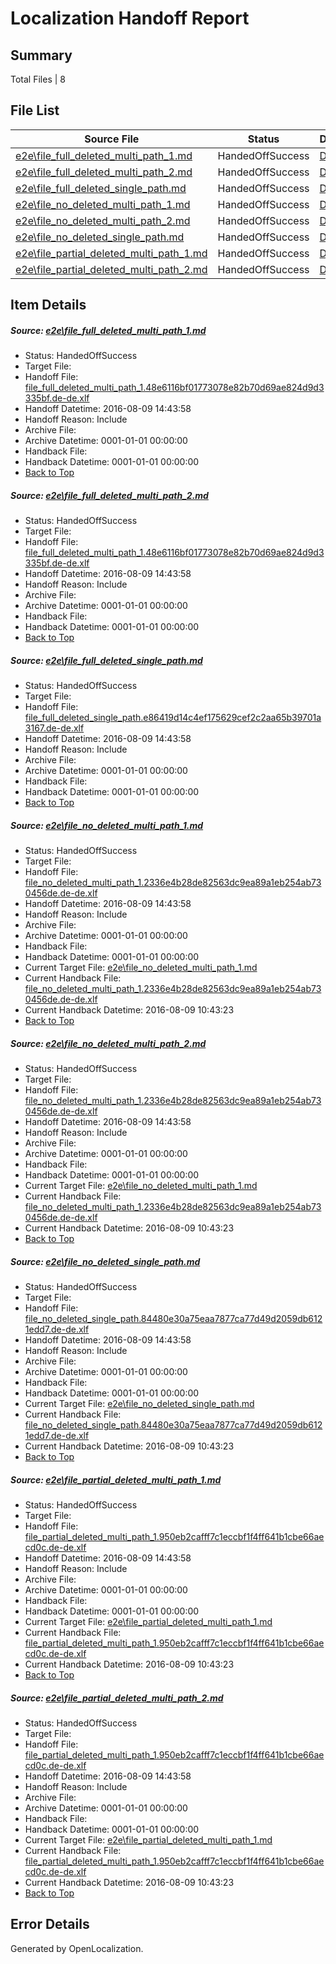 # <a name='report-top'></a> Localization Handoff Report

## Summary
 Total Files | 8

## File List
 Source File | Status | Details 
 ----------- | ------ | ------- 
 [e2e\file_full_deleted_multi_path_1.md](https://github.com/OpenLocalizationTestOrg/oltest/blob/3eaf6bea8f37b84c6ed263e3a473af8684b74c56/e2e/file_full_deleted_multi_path_1.md) | HandedOffSuccess | [Details](#41f7cab83f7b51e3159f662c2490c3182ba5f7171)
 [e2e\file_full_deleted_multi_path_2.md](https://github.com/OpenLocalizationTestOrg/oltest/blob/3eaf6bea8f37b84c6ed263e3a473af8684b74c56/e2e/file_full_deleted_multi_path_2.md) | HandedOffSuccess | [Details](#41f7cab83f7b51e3159f662c2490c3182ba5f7172)
 [e2e\file_full_deleted_single_path.md](https://github.com/OpenLocalizationTestOrg/oltest/blob/3eaf6bea8f37b84c6ed263e3a473af8684b74c56/e2e/file_full_deleted_single_path.md) | HandedOffSuccess | [Details](#f8d77543f88b5df65cd15f86c455bb53f6b5d5ce3)
 [e2e\file_no_deleted_multi_path_1.md](https://github.com/OpenLocalizationTestOrg/oltest/blob/3eaf6bea8f37b84c6ed263e3a473af8684b74c56/e2e/file_no_deleted_multi_path_1.md) | HandedOffSuccess | [Details](#89fd256236748802aee36857162c56332a50731b4)
 [e2e\file_no_deleted_multi_path_2.md](https://github.com/OpenLocalizationTestOrg/oltest/blob/3eaf6bea8f37b84c6ed263e3a473af8684b74c56/e2e/file_no_deleted_multi_path_2.md) | HandedOffSuccess | [Details](#89fd256236748802aee36857162c56332a50731b5)
 [e2e\file_no_deleted_single_path.md](https://github.com/OpenLocalizationTestOrg/oltest/blob/3eaf6bea8f37b84c6ed263e3a473af8684b74c56/e2e/file_no_deleted_single_path.md) | HandedOffSuccess | [Details](#8973c2c6beebec3b1cfdd1c299fe4ecf526393a06)
 [e2e\file_partial_deleted_multi_path_1.md](https://github.com/OpenLocalizationTestOrg/oltest/blob/3eaf6bea8f37b84c6ed263e3a473af8684b74c56/e2e/file_partial_deleted_multi_path_1.md) | HandedOffSuccess | [Details](#9f5fea1a009732a3a9eabea52cccb546aaa465407)
 [e2e\file_partial_deleted_multi_path_2.md](https://github.com/OpenLocalizationTestOrg/oltest/blob/3eaf6bea8f37b84c6ed263e3a473af8684b74c56/e2e/file_partial_deleted_multi_path_2.md) | HandedOffSuccess | [Details](#9f5fea1a009732a3a9eabea52cccb546aaa465408)

## Item Details
##### <a name='41f7cab83f7b51e3159f662c2490c3182ba5f7171'></a> Source: [e2e\file_full_deleted_multi_path_1.md](https://github.com/OpenLocalizationTestOrg/oltest/blob/3eaf6bea8f37b84c6ed263e3a473af8684b74c56/e2e/file_full_deleted_multi_path_1.md)
* Status: HandedOffSuccess
* Target File: 
* Handoff File: [file_full_deleted_multi_path_1.48e6116bf01773078e82b70d69ae824d9d3335bf.de-de.xlf](https://github.com/OpenLocalizationTestOrg/olhandoff-e2e/blob/2defcac14a9900543c19f99f0b7b340c8aac3fb4/ol-handoff/OpenLocalizationTestOrg/ol-test-dede/ci/mt/file_full_deleted_multi_path_1.48e6116bf01773078e82b70d69ae824d9d3335bf.de-de.xlf)
* Handoff Datetime: 2016-08-09 14:43:58
* Handoff Reason: Include
* Archive File: 
* Archive Datetime: 0001-01-01 00:00:00
* Handback File: 
* Handback Datetime: 0001-01-01 00:00:00
* [Back to Top](#report-top)

##### <a name='41f7cab83f7b51e3159f662c2490c3182ba5f7172'></a> Source: [e2e\file_full_deleted_multi_path_2.md](https://github.com/OpenLocalizationTestOrg/oltest/blob/3eaf6bea8f37b84c6ed263e3a473af8684b74c56/e2e/file_full_deleted_multi_path_2.md)
* Status: HandedOffSuccess
* Target File: 
* Handoff File: [file_full_deleted_multi_path_1.48e6116bf01773078e82b70d69ae824d9d3335bf.de-de.xlf](https://github.com/OpenLocalizationTestOrg/olhandoff-e2e/blob/2defcac14a9900543c19f99f0b7b340c8aac3fb4/ol-handoff/OpenLocalizationTestOrg/ol-test-dede/ci/mt/file_full_deleted_multi_path_1.48e6116bf01773078e82b70d69ae824d9d3335bf.de-de.xlf)
* Handoff Datetime: 2016-08-09 14:43:58
* Handoff Reason: Include
* Archive File: 
* Archive Datetime: 0001-01-01 00:00:00
* Handback File: 
* Handback Datetime: 0001-01-01 00:00:00
* [Back to Top](#report-top)

##### <a name='f8d77543f88b5df65cd15f86c455bb53f6b5d5ce3'></a> Source: [e2e\file_full_deleted_single_path.md](https://github.com/OpenLocalizationTestOrg/oltest/blob/3eaf6bea8f37b84c6ed263e3a473af8684b74c56/e2e/file_full_deleted_single_path.md)
* Status: HandedOffSuccess
* Target File: 
* Handoff File: [file_full_deleted_single_path.e86419d14c4ef175629cef2c2aa65b39701a3167.de-de.xlf](https://github.com/OpenLocalizationTestOrg/olhandoff-e2e/blob/2defcac14a9900543c19f99f0b7b340c8aac3fb4/ol-handoff/OpenLocalizationTestOrg/ol-test-dede/ci/mt/file_full_deleted_single_path.e86419d14c4ef175629cef2c2aa65b39701a3167.de-de.xlf)
* Handoff Datetime: 2016-08-09 14:43:58
* Handoff Reason: Include
* Archive File: 
* Archive Datetime: 0001-01-01 00:00:00
* Handback File: 
* Handback Datetime: 0001-01-01 00:00:00
* [Back to Top](#report-top)

##### <a name='89fd256236748802aee36857162c56332a50731b4'></a> Source: [e2e\file_no_deleted_multi_path_1.md](https://github.com/OpenLocalizationTestOrg/oltest/blob/3eaf6bea8f37b84c6ed263e3a473af8684b74c56/e2e/file_no_deleted_multi_path_1.md)
* Status: HandedOffSuccess
* Target File: 
* Handoff File: [file_no_deleted_multi_path_1.2336e4b28de82563dc9ea89a1eb254ab730456de.de-de.xlf](https://github.com/OpenLocalizationTestOrg/olhandoff-e2e/blob/2defcac14a9900543c19f99f0b7b340c8aac3fb4/ol-handoff/OpenLocalizationTestOrg/ol-test-dede/ci/mt/file_no_deleted_multi_path_1.2336e4b28de82563dc9ea89a1eb254ab730456de.de-de.xlf)
* Handoff Datetime: 2016-08-09 14:43:58
* Handoff Reason: Include
* Archive File: 
* Archive Datetime: 0001-01-01 00:00:00
* Handback File: 
* Handback Datetime: 0001-01-01 00:00:00
* Current Target File: [e2e\file_no_deleted_multi_path_1.md](https://github.com/OpenLocalizationTestOrg/ol-test-dede/blob/f6ba0cd93a195c2a3202f14b6aff25c0c8ac23af/e2e/file_no_deleted_multi_path_1.md)
* Current Handback File: [file_no_deleted_multi_path_1.2336e4b28de82563dc9ea89a1eb254ab730456de.de-de.xlf](https://github.com/OpenLocalizationTestOrg/olhandback-e2e/blob/7350655065b9be588b007114c7203a9c601a336e/ol-handback/OpenLocalizationTestOrg/ol-test-dede/ci/mt/file_no_deleted_multi_path_1.2336e4b28de82563dc9ea89a1eb254ab730456de.de-de.xlf)
* Current Handback Datetime: 2016-08-09 10:43:23
* [Back to Top](#report-top)

##### <a name='89fd256236748802aee36857162c56332a50731b5'></a> Source: [e2e\file_no_deleted_multi_path_2.md](https://github.com/OpenLocalizationTestOrg/oltest/blob/3eaf6bea8f37b84c6ed263e3a473af8684b74c56/e2e/file_no_deleted_multi_path_2.md)
* Status: HandedOffSuccess
* Target File: 
* Handoff File: [file_no_deleted_multi_path_1.2336e4b28de82563dc9ea89a1eb254ab730456de.de-de.xlf](https://github.com/OpenLocalizationTestOrg/olhandoff-e2e/blob/2defcac14a9900543c19f99f0b7b340c8aac3fb4/ol-handoff/OpenLocalizationTestOrg/ol-test-dede/ci/mt/file_no_deleted_multi_path_1.2336e4b28de82563dc9ea89a1eb254ab730456de.de-de.xlf)
* Handoff Datetime: 2016-08-09 14:43:58
* Handoff Reason: Include
* Archive File: 
* Archive Datetime: 0001-01-01 00:00:00
* Handback File: 
* Handback Datetime: 0001-01-01 00:00:00
* Current Target File: [e2e\file_no_deleted_multi_path_1.md](https://github.com/OpenLocalizationTestOrg/ol-test-dede/blob/f6ba0cd93a195c2a3202f14b6aff25c0c8ac23af/e2e/file_no_deleted_multi_path_1.md)
* Current Handback File: [file_no_deleted_multi_path_1.2336e4b28de82563dc9ea89a1eb254ab730456de.de-de.xlf](https://github.com/OpenLocalizationTestOrg/olhandback-e2e/blob/7350655065b9be588b007114c7203a9c601a336e/ol-handback/OpenLocalizationTestOrg/ol-test-dede/ci/mt/file_no_deleted_multi_path_1.2336e4b28de82563dc9ea89a1eb254ab730456de.de-de.xlf)
* Current Handback Datetime: 2016-08-09 10:43:23
* [Back to Top](#report-top)

##### <a name='8973c2c6beebec3b1cfdd1c299fe4ecf526393a06'></a> Source: [e2e\file_no_deleted_single_path.md](https://github.com/OpenLocalizationTestOrg/oltest/blob/3eaf6bea8f37b84c6ed263e3a473af8684b74c56/e2e/file_no_deleted_single_path.md)
* Status: HandedOffSuccess
* Target File: 
* Handoff File: [file_no_deleted_single_path.84480e30a75eaa7877ca77d49d2059db6121edd7.de-de.xlf](https://github.com/OpenLocalizationTestOrg/olhandoff-e2e/blob/2defcac14a9900543c19f99f0b7b340c8aac3fb4/ol-handoff/OpenLocalizationTestOrg/ol-test-dede/ci/mt/file_no_deleted_single_path.84480e30a75eaa7877ca77d49d2059db6121edd7.de-de.xlf)
* Handoff Datetime: 2016-08-09 14:43:58
* Handoff Reason: Include
* Archive File: 
* Archive Datetime: 0001-01-01 00:00:00
* Handback File: 
* Handback Datetime: 0001-01-01 00:00:00
* Current Target File: [e2e\file_no_deleted_single_path.md](https://github.com/OpenLocalizationTestOrg/ol-test-dede/blob/f6ba0cd93a195c2a3202f14b6aff25c0c8ac23af/e2e/file_no_deleted_single_path.md)
* Current Handback File: [file_no_deleted_single_path.84480e30a75eaa7877ca77d49d2059db6121edd7.de-de.xlf](https://github.com/OpenLocalizationTestOrg/olhandback-e2e/blob/7350655065b9be588b007114c7203a9c601a336e/ol-handback/OpenLocalizationTestOrg/ol-test-dede/ci/mt/file_no_deleted_single_path.84480e30a75eaa7877ca77d49d2059db6121edd7.de-de.xlf)
* Current Handback Datetime: 2016-08-09 10:43:23
* [Back to Top](#report-top)

##### <a name='9f5fea1a009732a3a9eabea52cccb546aaa465407'></a> Source: [e2e\file_partial_deleted_multi_path_1.md](https://github.com/OpenLocalizationTestOrg/oltest/blob/3eaf6bea8f37b84c6ed263e3a473af8684b74c56/e2e/file_partial_deleted_multi_path_1.md)
* Status: HandedOffSuccess
* Target File: 
* Handoff File: [file_partial_deleted_multi_path_1.950eb2cafff7c1eccbf1f4ff641b1cbe66aecd0c.de-de.xlf](https://github.com/OpenLocalizationTestOrg/olhandoff-e2e/blob/2defcac14a9900543c19f99f0b7b340c8aac3fb4/ol-handoff/OpenLocalizationTestOrg/ol-test-dede/ci/mt/file_partial_deleted_multi_path_1.950eb2cafff7c1eccbf1f4ff641b1cbe66aecd0c.de-de.xlf)
* Handoff Datetime: 2016-08-09 14:43:58
* Handoff Reason: Include
* Archive File: 
* Archive Datetime: 0001-01-01 00:00:00
* Handback File: 
* Handback Datetime: 0001-01-01 00:00:00
* Current Target File: [e2e\file_partial_deleted_multi_path_1.md](https://github.com/OpenLocalizationTestOrg/ol-test-dede/blob/f6ba0cd93a195c2a3202f14b6aff25c0c8ac23af/e2e/file_partial_deleted_multi_path_1.md)
* Current Handback File: [file_partial_deleted_multi_path_1.950eb2cafff7c1eccbf1f4ff641b1cbe66aecd0c.de-de.xlf](https://github.com/OpenLocalizationTestOrg/olhandback-e2e/blob/7350655065b9be588b007114c7203a9c601a336e/ol-handback/OpenLocalizationTestOrg/ol-test-dede/ci/mt/file_partial_deleted_multi_path_1.950eb2cafff7c1eccbf1f4ff641b1cbe66aecd0c.de-de.xlf)
* Current Handback Datetime: 2016-08-09 10:43:23
* [Back to Top](#report-top)

##### <a name='9f5fea1a009732a3a9eabea52cccb546aaa465408'></a> Source: [e2e\file_partial_deleted_multi_path_2.md](https://github.com/OpenLocalizationTestOrg/oltest/blob/3eaf6bea8f37b84c6ed263e3a473af8684b74c56/e2e/file_partial_deleted_multi_path_2.md)
* Status: HandedOffSuccess
* Target File: 
* Handoff File: [file_partial_deleted_multi_path_1.950eb2cafff7c1eccbf1f4ff641b1cbe66aecd0c.de-de.xlf](https://github.com/OpenLocalizationTestOrg/olhandoff-e2e/blob/2defcac14a9900543c19f99f0b7b340c8aac3fb4/ol-handoff/OpenLocalizationTestOrg/ol-test-dede/ci/mt/file_partial_deleted_multi_path_1.950eb2cafff7c1eccbf1f4ff641b1cbe66aecd0c.de-de.xlf)
* Handoff Datetime: 2016-08-09 14:43:58
* Handoff Reason: Include
* Archive File: 
* Archive Datetime: 0001-01-01 00:00:00
* Handback File: 
* Handback Datetime: 0001-01-01 00:00:00
* Current Target File: [e2e\file_partial_deleted_multi_path_1.md](https://github.com/OpenLocalizationTestOrg/ol-test-dede/blob/f6ba0cd93a195c2a3202f14b6aff25c0c8ac23af/e2e/file_partial_deleted_multi_path_1.md)
* Current Handback File: [file_partial_deleted_multi_path_1.950eb2cafff7c1eccbf1f4ff641b1cbe66aecd0c.de-de.xlf](https://github.com/OpenLocalizationTestOrg/olhandback-e2e/blob/7350655065b9be588b007114c7203a9c601a336e/ol-handback/OpenLocalizationTestOrg/ol-test-dede/ci/mt/file_partial_deleted_multi_path_1.950eb2cafff7c1eccbf1f4ff641b1cbe66aecd0c.de-de.xlf)
* Current Handback Datetime: 2016-08-09 10:43:23
* [Back to Top](#report-top)


## Error Details

Generated by OpenLocalization.
